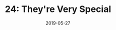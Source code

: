 ---
title: "24: They're Very Special"
link: https://lilyandsam.show/24
date: 2019-05-27
description: "Lily answers a few questions from listeners today! "
type: podcast
imgSrc: https://lilyandsam.show/files/artwork/lily_and_sam_90.jpg
categories: [podcasts]
---